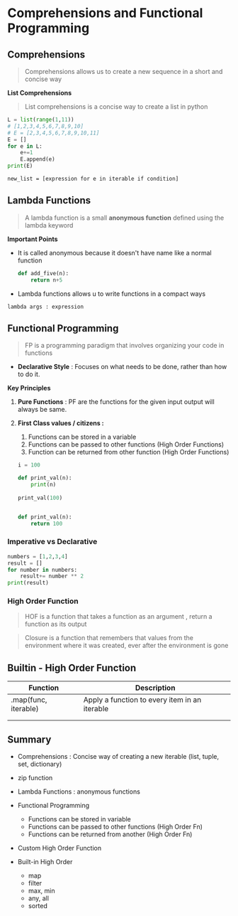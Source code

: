 # Comprehensions and Functional Programming

## Comprehensions

> Comprehensions allows us to create a new sequence in a short and concise way

**List Comprehensions**

> List comprehensions is a concise way to create a list in python

```python
L = list(range(1,11))
# [1,2,3,4,5,6,7,8,9,10]
# E = [2,3,4,5,6,7,8,9,10,11]
E = []
for e in L:
    e+=1
    E.append(e)
print(E)
```



```
new_list = [expression for e in iterable if condition]
```

## Lambda Functions

> A lambda function is a small **anonymous function** defined using the lambda keyword

**Important Points**

* It is called anonymous because it doesn't have name like a normal function

  ```python
  def add_five(n):
      return n+5
  ```

* Lambda functions allows u to write functions in a compact ways

```
lambda args : expression
```

## Functional Programming

> FP is a programming paradigm that involves organizing your code in functions

* **Declarative Style** : Focuses on what needs to be done, rather than how to do it.

**Key Principles**

1. **Pure Functions** : PF are the functions for the given input output will always be same.

2. **First Class values / citizens :** 

   1. Functions can be stored in a variable
   2. Functions can be passed to other functions (High Order Functions)
   3. Function can be returned from other function (High Order Functions)

   ```python
   i = 100
   
   def print_val(n):
       print(n)
       
   print_val(100)
   
   
   def print_val(n):
       return 100
   ```

    


### Imperative vs Declarative

```python
numbers = [1,2,3,4]
result = []
for number in numbers:
    result+= number ** 2
print(result) 
```

### High Order Function

> HOF is a function that takes a function as an argument , return a function as its output

> Closure is a function that remembers that values from the environment where it was created, ever after the environment is gone

## Builtin - High Order Function

| Function             | Description                                   |
| -------------------- | --------------------------------------------- |
| .map(func, iterable) | Apply a function to every item in an iterable |
|                      |                                               |
|                      |                                               |



## Summary

* Comprehensions : Concise way of creating a new iterable (list, tuple, set, dictionary)
* zip function
* Lambda Functions : anonymous functions
* Functional Programming
  * Functions can be stored in variable
  * Functions can be passed to other functions (High Order Fn)
  * Functions can be returned from another  (High Order Fn)

* Custom High Order Function
* Built-in High Order
  * map
  * filter
  * max, min
  * any, all
  * sorted






























